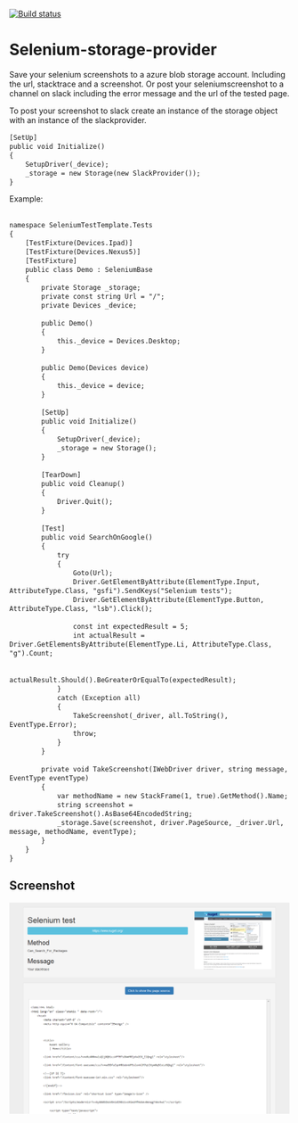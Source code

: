 [![Build status](https://ci.appveyor.com/api/projects/status/2nqf6d330qf09n27?svg=true)](https://ci.appveyor.com/project/marcoippel/selenium-storage-provider)
# Selenium-storage-provider

Save your selenium screenshots to a azure blob storage account. Including the url, stacktrace and a screenshot.
Or post your seleniumscreenshot to a channel on slack including the error message and the url of the tested page.

To post your screenshot to slack create an instance of the storage object with an instance of the slackprovider.

```
[SetUp]
public void Initialize()
{
    SetupDriver(_device);
    _storage = new Storage(new SlackProvider());
}
```

Example: 
```

namespace SeleniumTestTemplate.Tests
{
    [TestFixture(Devices.Ipad)]
    [TestFixture(Devices.Nexus5)]
    [TestFixture]
    public class Demo : SeleniumBase
    {
		private Storage _storage;
        private const string Url = "/";
        private Devices _device;

        public Demo()
        {
            this._device = Devices.Desktop;
        }

        public Demo(Devices device)
        {
            this._device = device;
        }

        [SetUp]
        public void Initialize()
        {
            SetupDriver(_device);
			_storage = new Storage();
        }

        [TearDown]
        public void Cleanup()
        {
            Driver.Quit();
        }

        [Test]
        public void SearchOnGoogle()
        {
			try
            {
				Goto(Url);
				Driver.GetElementByAttribute(ElementType.Input, AttributeType.Class, "gsfi").SendKeys("Selenium tests");
				Driver.GetElementByAttribute(ElementType.Button, AttributeType.Class, "lsb").Click();

				const int expectedResult = 5;
				int actualResult = Driver.GetElementsByAttribute(ElementType.Li, AttributeType.Class, "g").Count;

				actualResult.Should().BeGreaterOrEqualTo(expectedResult);
			}
            catch (Exception all)
            {
                TakeScreenshot(_driver, all.ToString(), EventType.Error);
                throw;
            }
        }
		
		private void TakeScreenshot(IWebDriver driver, string message, EventType eventType)
		{
			var methodName = new StackFrame(1, true).GetMethod().Name;
			string screenshot = driver.TakeScreenshot().AsBase64EncodedString;
			_storage.Save(screenshot, driver.PageSource, _driver.Url, message, methodName, eventType);
		}
    }
}

```


## Screenshot
![Image of Yaktocat](https://raw.githubusercontent.com/marcoippel/Selenium-storage-provider/develop/Screenshot/screenshot.PNG)
